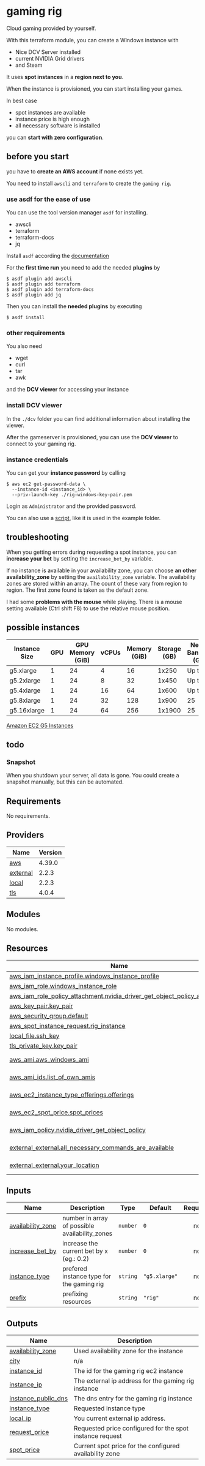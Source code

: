 # gaming rig

Cloud gaming provided by yourself.

With this terraform module, you can create a Windows instance with

* Nice DCV Server installed
* current NVIDIA Grid drivers
* and Steam

It uses **spot instances** in a **region next to you**.

When the instance is provisioned, you can start installing your games.

In best case

* spot instances are available
* instance price is high enough
* all necessary software is installed

you can **start with zero configuration**.

## before you start

you have to **create an AWS account** if none exists yet.

You need to install `awscli` and `terraform` to create the `gaming rig`.

### use asdf for the ease of use

You can use the tool version manager `asdf` for installing.

* awscli
* terraform
* terraform-docs
* jq

Install `asdf` according the [documentation][1]

For the **first time run** you need to add the needed **plugins** by

```
$ asdf plugin add awscli
$ asdf plugin add terraform
$ asdf plugin add terraform-docs
$ asdf plugin add jq
```

Then you can install the **needed plugins** by executing

```
$ asdf install
```

### other requirements

You also need

* wget
* curl
* tar
* awk

and the **DCV viewer** for accessing your instance

### install DCV viewer

In the `./dcv` folder you can find additional information about installing the viewer.

After the gameserver is provisioned, you can use the **DCV viewer** to connect to your gaming rig.

### instance credentials

You can get your **instance password** by calling

```
$ aws ec2 get-password-data \
  --instance-id <instance_id> \
  --priv-launch-key ./rig-windows-key-pair.pem
```

Login as `Administrator` and the provided password.

You can also use a [script][3], like it is used in the example folder.

## troubleshooting

When you getting errors during requesting a spot instance, you can
**increase your bet** by setting the `increase_bet_by` variable.

If no instance is available in your availability zone, you can
choose **an other availability_zone** by setting the `availability_zone` variable.
The availability zones are stored within an array.
The count of these vary from region to region.
The first zone found is taken as the default zone.

I had some **problems with the mouse** while playing.
There is a mouse setting available (Ctrl shift F8) to use the relative mouse position.

## possible instances

| Instance Size | GPU | GPU Memory (GiB) | vCPUs | Memory (GiB) | Storage (GB) | Network Bandwidth (Gbps) | EBS Bandwidth (Gbps) |
| ------------- | --- | ---------------- | ----- | ------------ | ------------ | ------------------------ | -------------------- |
| g5.xlarge     | 1   | 24               | 4     | 16           | 1x250        | Up to 10                 | Up to 3.5            |
| g5.2xlarge    | 1   | 24               | 8     | 32           | 1x450        | Up to 10                 | Up to 3.5            |
| g5.4xlarge    | 1   | 24               | 16    | 64           | 1x600        | Up to 25                 | 8                    |
| g5.8xlarge    | 1   | 24               | 32    | 128          | 1x900        | 25                       | 16                   |
| g5.16xlarge   | 1   | 24               | 64    | 256          | 1x1900       | 25                       | 16                   |

[Amazon EC2 G5 Instances][2]

## todo

### Snapshot

When you shutdown your server, all data is gone.
You could create a snapshot manually, but this can be automated.

[1]: https://asdf-vm.com/guide/getting-started.html#_5-install-a-version
[2]: https://aws.amazon.com/ec2/instance-types/g5/
[3]: example/create_nice_dcv_config_file.sh

<!-- BEGIN_TF_DOCS -->
## Requirements

No requirements.

## Providers

| Name | Version |
|------|---------|
| <a name="provider_aws"></a> [aws](#provider\_aws) | 4.39.0 |
| <a name="provider_external"></a> [external](#provider\_external) | 2.2.3 |
| <a name="provider_local"></a> [local](#provider\_local) | 2.2.3 |
| <a name="provider_tls"></a> [tls](#provider\_tls) | 4.0.4 |

## Modules

No modules.

## Resources

| Name | Type |
|------|------|
| [aws_iam_instance_profile.windows_instance_profile](https://registry.terraform.io/providers/hashicorp/aws/latest/docs/resources/iam_instance_profile) | resource |
| [aws_iam_role.windows_instance_role](https://registry.terraform.io/providers/hashicorp/aws/latest/docs/resources/iam_role) | resource |
| [aws_iam_role_policy_attachment.nvidia_driver_get_object_policy_attachment](https://registry.terraform.io/providers/hashicorp/aws/latest/docs/resources/iam_role_policy_attachment) | resource |
| [aws_key_pair.key_pair](https://registry.terraform.io/providers/hashicorp/aws/latest/docs/resources/key_pair) | resource |
| [aws_security_group.default](https://registry.terraform.io/providers/hashicorp/aws/latest/docs/resources/security_group) | resource |
| [aws_spot_instance_request.rig_instance](https://registry.terraform.io/providers/hashicorp/aws/latest/docs/resources/spot_instance_request) | resource |
| [local_file.ssh_key](https://registry.terraform.io/providers/hashicorp/local/latest/docs/resources/file) | resource |
| [tls_private_key.key_pair](https://registry.terraform.io/providers/hashicorp/tls/latest/docs/resources/private_key) | resource |
| [aws_ami.aws_windows_ami](https://registry.terraform.io/providers/hashicorp/aws/latest/docs/data-sources/ami) | data source |
| [aws_ami_ids.list_of_own_amis](https://registry.terraform.io/providers/hashicorp/aws/latest/docs/data-sources/ami_ids) | data source |
| [aws_ec2_instance_type_offerings.offerings](https://registry.terraform.io/providers/hashicorp/aws/latest/docs/data-sources/ec2_instance_type_offerings) | data source |
| [aws_ec2_spot_price.spot_prices](https://registry.terraform.io/providers/hashicorp/aws/latest/docs/data-sources/ec2_spot_price) | data source |
| [aws_iam_policy.nvidia_driver_get_object_policy](https://registry.terraform.io/providers/hashicorp/aws/latest/docs/data-sources/iam_policy) | data source |
| [external_external.all_necessary_commands_are_available](https://registry.terraform.io/providers/hashicorp/external/latest/docs/data-sources/external) | data source |
| [external_external.your_location](https://registry.terraform.io/providers/hashicorp/external/latest/docs/data-sources/external) | data source |

## Inputs

| Name | Description | Type | Default | Required |
|------|-------------|------|---------|:--------:|
| <a name="input_availability_zone"></a> [availability\_zone](#input\_availability\_zone) | number in array of possible availability\_zones | `number` | `0` | no |
| <a name="input_increase_bet_by"></a> [increase\_bet\_by](#input\_increase\_bet\_by) | increase the current bet by x (eg.: 0.2) | `number` | `0` | no |
| <a name="input_instance_type"></a> [instance\_type](#input\_instance\_type) | prefered instance type for the gaming rig | `string` | `"g5.xlarge"` | no |
| <a name="input_prefix"></a> [prefix](#input\_prefix) | prefixing resources | `string` | `"rig"` | no |

## Outputs

| Name | Description |
|------|-------------|
| <a name="output_availability_zone"></a> [availability\_zone](#output\_availability\_zone) | Used availability zone for the instance |
| <a name="output_city"></a> [city](#output\_city) | n/a |
| <a name="output_instance_id"></a> [instance\_id](#output\_instance\_id) | The id for the gaming rig ec2 instance |
| <a name="output_instance_ip"></a> [instance\_ip](#output\_instance\_ip) | The external ip address for the gaming rig instance |
| <a name="output_instance_public_dns"></a> [instance\_public\_dns](#output\_instance\_public\_dns) | The dns entry for the gaming rig instance |
| <a name="output_instance_type"></a> [instance\_type](#output\_instance\_type) | Requested instance type |
| <a name="output_local_ip"></a> [local\_ip](#output\_local\_ip) | You current external ip address. |
| <a name="output_request_price"></a> [request\_price](#output\_request\_price) | Requested price configured for the spot instance request |
| <a name="output_spot_price"></a> [spot\_price](#output\_spot\_price) | Current spot price for the configured availability zone |
<!-- END_TF_DOCS -->
